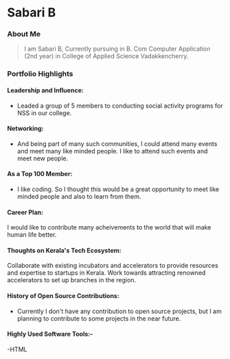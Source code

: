 # Sabari B
### About Me

> I am Sabari B, Currently pursuing in B. Com Computer Application (2nd year) in College of Applied Science Vadakkencherry.

### Portfolio Highlights


#### Leadership and Influence: 

- Leaded a group of 5 members to conducting social activity programs for NSS in our college.

#### Networking: 

- And being part of many such communities, I could attend many events and meet many like minded people. I like to attend such events and meet new people.

#### As a Top 100 Member: 

- I like coding. So I thought this would be a great opportunity to meet like minded people and also to learn from them.


#### Career Plan: 

I would like to contribute many acheivements to the world that will make human life better.

#### Thoughts on Kerala's Tech Ecosystem: 

Collaborate with existing incubators and accelerators to provide resources and expertise to startups in Kerala.
Work towards attracting renowned accelerators to set up branches in the region.

#### History of Open Source Contributions:

- Currently I don't have any contribution to open source projects, but I am planning to contribute to some projects in the near future.

#### Highly Used Software Tools:-

-HTML
